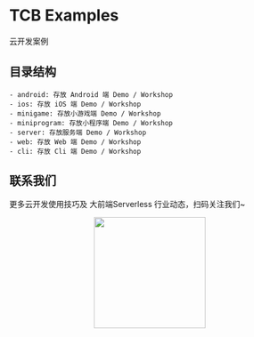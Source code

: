 # TCB Examples

云开发案例


## 目录结构

```
- android: 存放 Android 端 Demo / Workshop 
- ios: 存放 iOS 端 Demo / Workshop
- minigame: 存放小游戏端 Demo / Workshop
- miniprogram: 存放小程序端 Demo / Workshop
- server: 存放服务端 Demo / Workshop
- web: 存放 Web 端 Demo / Workshop
- cli: 存放 Cli 端 Demo / Workshop
```

##  联系我们
更多云开发使用技巧及 大前端Serverless 行业动态，扫码关注我们~
<p align="center">
    <img src="https://puui.qpic.cn/vupload/0/20190603_1559545575934_lettsbvkvdn.jpeg/0" width="200px">
</p>
